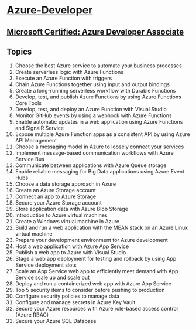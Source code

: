 # [Azure-Developer](https://learn.microsoft.com/en-us/collections/3127b5w77g80?WT.mc_id=cloudskillschallenge_4b2f91e9-04c5-4a1c-8f67-443adefd0806)

## [Microsoft Certified: Azure Developer Associate](https://learn.microsoft.com/en-us/credentials/certifications/azure-developer/?ocid=cloudskillschallenge_30dtli_email_wwl)

## Topics

1. Choose the best Azure service to automate your business processes
1. Create serverless logic with Azure Functions
1. Execute an Azure Function with triggers
1. Chain Azure Functions together using input and output bindings
1. Create a long-running serverless workflow with Durable Functions
1. Develop, test, and publish Azure Functions by using Azure Functions Core Tools
1. Develop, test, and deploy an Azure Function with Visual Studio
1. Monitor GitHub events by using a webhook with Azure Functions
1. Enable automatic updates in a web application using Azure Functions and SignalR Service
1. Expose multiple Azure Function apps as a consistent API by using Azure API Management
1. Choose a messaging model in Azure to loosely connect your services
1. Implement message-based communication workflows with Azure Service Bus
1. Communicate between applications with Azure Queue storage
1. Enable reliable messaging for Big Data applications using Azure Event Hubs
1. Choose a data storage approach in Azure
1. Create an Azure Storage account
1. Connect an app to Azure Storage
1. Secure your Azure Storage account
1. Store application data with Azure Blob Storage
1. Introduction to Azure virtual machines
1. Create a Windows virtual machine in Azure
1. Build and run a web application with the MEAN stack on an Azure Linux virtual machine
1. Prepare your development environment for Azure development
1. Host a web application with Azure App Service
1. Publish a web app to Azure with Visual Studio
1. Stage a web app deployment for testing and rollback by using App Service deployment slots
1. Scale an App Service web app to efficiently meet demand with App Service scale up and scale out
1. Deploy and run a containerized web app with Azure App Service
1. Top 5 security items to consider before pushing to production
1. Configure security policies to manage data
1. Configure and manage secrets in Azure Key Vault
1. Secure your Azure resources with Azure role-based access control (Azure RBAC)
1. Secure your Azure SQL Database
